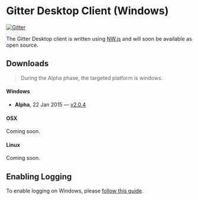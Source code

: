 Gitter Desktop Client (Windows)
===============================

[![Gitter](https://badges.gitter.im/Join%20Chat.svg)](https://gitter.im/gitterHQ/desktop?utm_source=badge&utm_medium=badge&utm_campaign=pr-badge&utm_content=badge)

The Gitter Desktop client is written using [NW.js](http://nwjs.io/) and will soon be available as open source. 

## Downloads
> During the Alpha phase, the targeted platform is windows.

#### Windows
- **Alpha**, 22 Jan 2015 — [v2.0.4](http://update.gitter.im/nw/GitterSetup.exe)

#### OSX
Coming soon.

#### Linux
Coming soon.

## Enabling Logging
To enable logging on Windows, please [follow this guide](https://gist.github.com/trevorah/bfeb4ad69e4633dc76c5).


